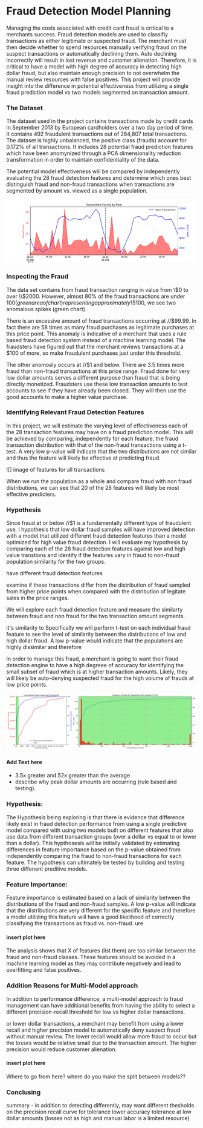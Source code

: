 # Fraud Detection Model Planning

Managing the costs associated with credit card fraud is critical to a merchants success. Fraud detection models are used to classifiy transactions as either legitimate or suspected fraud. The merchant must then decide whether to spend resources manually verifying fraud on the suspect transactions or automatically declining them. Auto declining incorrectly will result in lost revenue and customer alienation. Therefore, it is critical to have a model with high degree of accuracy in detecting high dollar fraud, but also maintain enough precision to not overwhelm the manual review resources with false positives. This project will provide insight into the difference in potential effectiveness from utilizing a single fraud prediction model vs two models segmented on transaction amount. 

### The Dataset
The dataset used in the project contains transactions made by credit cards in September 2013 by European cardholders over a two day period of time. It contains 492 fraudulent transactions out of 284,807 total transactions. The dataset is highly unbalanced, the positive class (frauds) account for 0.172% of all transactions. It includes 28 potential fraud prediction features which have been anomynized through a PCA dimensionality reduction transformation in order to maintain confidentiality of the data. 

The potential model effectiveness will be compared by independently evaluating the 28 fraud detection features and determine which ones best distinguish fraud and non-fraud transactions when transactions are segmented by amount vs. viewed as a single population. 

![](/img/overview.png) 

### Inspecting the Fraud
The data set contains from fraud transaction ranging in value from \\$0 to over \\$2000. However, almost 80% of the fraud transactions are under $100 (green area of chart) representing approximately 15% of the overall fraud dollars. Looking closer at the fraud transactions that under //$100, we see two anomalous spikes (green chart). 

There is an excessive amount of fraud transactions occurring at //$99.99. In fact there are 58 times as many fraud purchases as legitimate purchases at this price point. This anomaly is indicative of a merchant that uses a rule based fraud detection system instead of a machine learning model. The fraudsters have figured out that the merchant reviews transactions at a $100 of more, so make fraudulent purchases just under this threshold. 

The other anomoaly occurs at //$1 and below. There are 3.5 times more fraud than non-fraud transactions at this price range. Fraud done for very low dollar amounts serves a different purpose than fraud that is being directly monetized. Fraudsters use these low transaction amounts to test accounts to see if they have already been closed. They will then use the good accounts to make a higher value purchase. 

### Identifying Relevant Fraud Detection Features
In this project, we will estimate the varying level of effectiveness each of the 28 transaction features may have on a fraud prediction model. This will be achieved by comparing, independently for each feature, the fraud transaction distribution with that of the non-fraud transactions using a t-test. A very low p-value will indicate that the two distributions are not similar and thus the feature will likely be effective at predicting fraud.

![] image of features for all transactions

When we run the population as a whole and compare fraud with non fraud distributions, we can see that 20 of the 28 features will likely be most effective predicters.

### Hypothesis

Since fraud at or below //$1 is a fundamentally different type of fraudulent use, I hypothesis that low dollar fraud samples will have improved detection with a model that utilized different fraud detection features than a model optimized for high value fraud detection. I will evaluate my hypothesis by comparing each of the 28 fraud detection features against low and high value transtions and identify if the features vary in fraud to non-fraud population similarity for the two groups.

have different fraud detection features 

examine if these transactions differ from the distribution of fraud sampled from higher price points when compared with the distribution of legitate sales in the price ranges.

We will explore each fraud detection feature and measure the similarty between fraud and non fraud for the two transaction amount segments.

it's similarity to  Specifically we will perform t-test on each individual fraud feature to see the level of similarity between the distributions of low and high dollar fraud. A low p-value would indicate that the populations are highly dissimilar and therefore 




In order to manage this fraud, a merchant is going to want their fraud detection engine to have a high degreee of accuracy for identifying the small subset of fraud which is at higher transaction amounts. Likely, they will likely be auto-denying suspected fraud for the high volume of frauds at low price points.

![](/img/AmountPlots.png)

#### Add Text here  
- 3.5x greater and 52x greater than the average
- describe why peak dollar amounts are occurring (rule based and testing). 

### Hypothesis:
The Hypothesis being exploring is that there is evidence that difference likely exist in fraud detection performance from using a single predictive model compared with using two models built on different features that also use data from different transaction groups (over a dollar vs equal to or lower than a dollar). This hypthosesis will be initially validated by estimating differences in feature importance based on the p-value obtained from independently comparing the fraud to non-fraud transactions for each feature. The hypothesis can ultimately be tested by building and testing three diffenent preditive models.



### Feature Importance:
Feature importance is estimated based on a lack of similarity between the distributions of the fraud and non-fraud samples. A low p-value will indicate that the distributions are very different for the specific feature and therefore a model utilizing this feature will have a good likelihood of correctly classifying the transactions as fraud vs. non-fraud. ure

#### insert plot here
The analysis shows that X of features (list them) are too similar between the fraud and non-fraud classes. These features should be avoided in a machine learning model as they may contribute negatively and lead to overfitting and false positives. 

### Addition Reasons for Multi-Model approach
In addition to performance difference, a multi-model approach to fraud management can have additional benefits from having the ability to select a different precision-recall threshold
for low vs higher dollar transactions. 

or lower dollar transactions, a merchant may benefit from using a lower recall and higher precision model to automatically deny suspect fraud without manual review. The lower recall would allow more fraud to occur but the losses would be relative small due to the transaction amount. The higher precision would reduce customer alienation.

#### insert plot here

Where to go from here? where do you make the split between models??


### Conclusing
summary - in addition to detecting differently, may want different thesholds on the precision recall curve for tolerance lower accuracy tolerance at low dollar amounts (losses not as high and manual labor is a limited resource)


